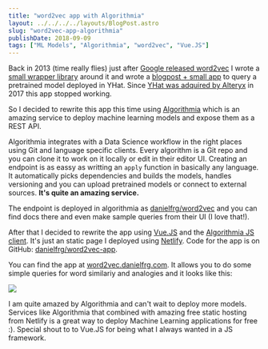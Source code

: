 ```yaml
---
title: "word2vec app with Algorithmia"
layout: ../../../../layouts/BlogPost.astro
slug: "word2vec-app-algorithmia"
publishDate: 2018-09-09
tags: ["ML Models", "Algorithmia", "word2vec", "Vue.JS"]
---
```


Back in 2013 (time really flies) just after [Google released word2vec](https://code.google.com/archive/p/word2vec/)
I wrote a [small wrapper library](https://github.com/danielfrg/word2vec) around it and wrote a [blogpost + small app](/blog/2013/09/word2vec-yhat/) to query a pretrained model deployed in YHat.
Since [YHat was adquired by Alteryx](https://www.alteryx.com/press-releases/2017-06-05-alteryx-acquires-yhat-accelerate-data-science-model-deployment)
in 2017 this app stopped working.

So I decided to rewrite this app this time using [Algorithmia](https://algorithmia.com/) which is an amazing service
to deploy machine learning models and expose them as a REST API.

Algorithmia integrates with a Data Science workflow in the right places using Git and language specific clients.
Every algorithm is a Git repo and you can clone it to work on it locally or edit in their editor UI.
Creating an endpoint is as eassy as writting an `apply` function in basically any language.
It automatically picks dependencies and builds the models, handles versioning and you can upload pretrained models
or connect to external sources.
**It's quite an amazing service.**

The endpoint is deployed in algorithmia as [danielfrg/word2vec](https://algorithmia.com/algorithms/danielfrg/word2vec)
and you can find docs there and even make sample queries from their UI (I love that!).

After that I decided to rewrite the app using [Vue.JS](https://vuejs.org/) and the [Algorithmia JS client](https://algorithmia.com/developers/clients/javascript/).
It's just an static page I deployed using [Netlify](netlify.com). Code for the app is on GitHub: [danielfrg/word2vec-app](https://github.com/danielfrg/word2vec-app).

You can find the app at [word2vec.danielfrg.com](https://word2vec.danielfrg.com/).
It allows you to do some simple queries for word similariy and analogies and it looks like this:

![](/blog/2018/09/word2vec-algorithmia/word2vec-app.png)

I am quite amazed by Algorithmia and can't wait to deploy more models.
Services like Algorithmia that combined with amazing free static hosting from Netlify is a great way to deploy
Machine Learning applications for free :). Special shout to to Vue.JS for being what I always wanted in a JS framework.
